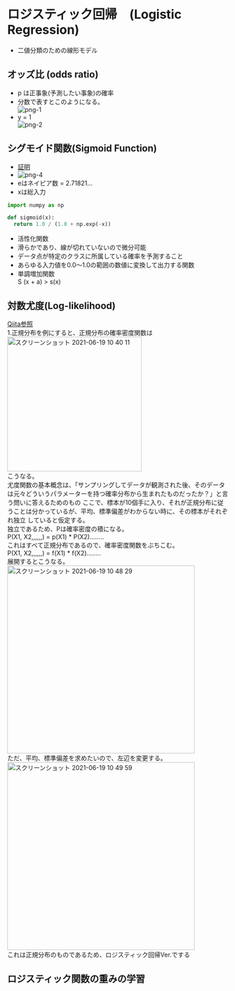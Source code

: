 # ロジスティック回帰　(Logistic Regression)
- 二値分類のための線形モデル
## オッズ比 (odds ratio)
- p は正事象(予測したい事象)の確率
- 分数で表すとこのようになる。  
![png-1](https://user-images.githubusercontent.com/54165015/122390759-493da280-cfad-11eb-911c-b15141789f4c.png)
- y = 1  
![png-2](https://user-images.githubusercontent.com/54165015/122390988-82761280-cfad-11eb-8067-c0118a40a0b2.png)


## シグモイド関数(Sigmoid Function)
- [証明](https://risalc.info/src/sigmoid-function.html)  
- ![png-4](https://user-images.githubusercontent.com/54165015/122391324-d7b22400-cfad-11eb-835e-fcc63447ba98.png)  
- eはネイピア数 = 2.71821...  
- xは総入力　　　　　　　　　　　　　　　　　　　　　　　　　　　　　　　　　　　　　　　　　　　　　　　　　　　　　　　　　　　　　　　　　　　　　　　　　　　　　
``` python
import numpy as np

def sigmoid(x):
  return 1.0 / (1.0 + np.exp(-x))
```
- 活性化関数
- 滑らかであり、線が切れていないので微分可能
- データ点が特定のクラスに所属している確率を予測すること
- あらゆる入力値を0.0～1.0の範囲の数値に変換して出力する関数  
- 単調増加関数  
S (x + a) > s(x)  

## 対数尤度(Log-likelihood)
[Qiita参照](https://qiita.com/kenmatsu4/items/b28d1b3b3d291d0cc698)  
1.正規分布を例にすると、正規分布の確率密度関数は  
<img width="306" alt="スクリーンショット 2021-06-19 10 40 11" src="https://user-images.githubusercontent.com/54165015/122627484-bc006800-d0ea-11eb-9492-04ef5576ddb8.png">  
こうなる。  
尤度関数の基本概念は、「サンプリングしてデータが観測された後、そのデータは元々どういうパラメーターを持つ確率分布から生まれたものだったか？」と言う問いに答えるためのもの
ここで、標本が10個手に入り、それが正規分布に従うことは分かっているが、平均、標準偏差がわからない時に、その標本がそれぞれ独立
していると仮定する。  
独立であるため、Pは確率密度の積になる。  
P(X1, X2,,,,,,) = p(X1) * P(X2)……..  
これはすべて正規分布であるので、確率密度関数をぶちこむ。  
P(X1, X2,,,,,,) = f(X1) * f(X2)……..  
展開するとこうなる。  
<img width="427" alt="スクリーンショット 2021-06-19 10 48 29" src="https://user-images.githubusercontent.com/54165015/122627653-e43c9680-d0eb-11eb-8600-2121e919e9ba.png">  
ただ、平均、標準偏差を求めたいので、左辺を変更する。
<img width="427" alt="スクリーンショット 2021-06-19 10 49 59" src="https://user-images.githubusercontent.com/54165015/122627686-19e17f80-d0ec-11eb-962f-f102e81d66e7.png">  
これは正規分布のものであるため、ロジスティック回帰Ver.でする
## ロジスティック関数の重みの学習


